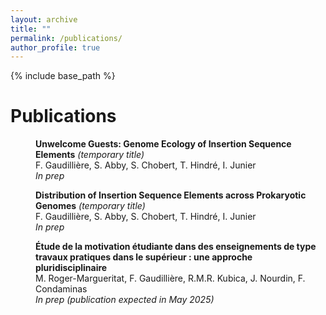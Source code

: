 ```yaml
---
layout: archive
title: ""
permalink: /publications/
author_profile: true
---
```

{% include base_path %}


Publications
======

<p style="margin-left: 40px"><b>Unwelcome Guests: Genome Ecology of Insertion Sequence Elements</b>  <i>(temporary title)</i>
<br>F. Gaudillière, S. Abby, S. Chobert, T. Hindré, I. Junier
<br><i>In prep</i></p>


<p style="margin-left: 40px"><b>Distribution of Insertion Sequence Elements across Prokaryotic Genomes</b>  <i>(temporary title)</i>
<br>F. Gaudillière, S. Abby, S. Chobert, T. Hindré, I. Junier
<br><i>In prep</i></p>

<p style="margin-left: 40px"><b>Étude de la motivation étudiante dans des enseignements de type travaux pratiques dans le supérieur : une approche pluridisciplinaire</b>
<br>M. Roger-Margueritat, F. Gaudillière, R.M.R. Kubica, J. Nourdin, F. Condaminas
<br><i>In prep (publication expected in May 2025)</i></p>
